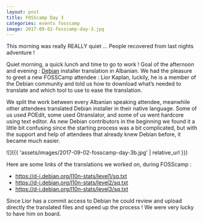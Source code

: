 ```yaml
---
layout: post
title: FOSScamp Day 3
categories: events fosscamp
image: 2017-09-02-fosscamp-day-3.jpg
---
```

This morning was really REALLY quiet … People recovered from last nights adventure !

Quiet morning, a quick lunch and time to go to work !
Goal of the afternoon and evening : [Debian](https://www.debian.org/) installer translation in Albanian.
We had the pleasure to greet a new FOSSCamp attendee : Lior Kaplan, luckily, he is a member of the Debian community and told us how to download what’s needed to translate and which tool to use to ease the translation.

We split the work between every Albanian speaking attendee, meanwhile other attendees translated Debian installer in their native language. Some of us used POEdit, some used Gtranslator, and some of us went hardcore using text editor.
As new Debian contributors in the beginning we found it a little bit confusing since the starting process was a bit complicated, but with the support and help of attendees that already knew Debian before, it became much easier.

![]({{ 'assets/images/2017-09-02-fosscamp-day-3b.jpg' | relative_url }})

Here are some links of the translations we worked on, during FOSScamp :

- <https://d-i.debian.org/l10n-stats/level1/sq.txt>
- <https://d-i.debian.org/l10n-stats/level2/sq.txt>
- <https://d-i.debian.org/l10n-stats/level3/sq.txt>

Since Lior has a commit access to Debian he could review and upload directly the translated files and speed up the process ! We were very lucky to have him on board.
